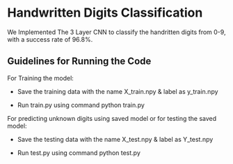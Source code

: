 # Handwritten Digits Classification

We Implemented The 3 Layer CNN to classify the handritten digits from 0-9, with
a success rate of 96.8%. 

## Guidelines for Running the Code
For Training the model:


- Save the training data with the name X\_train.npy & label as y\_train.npy

- Run train.py using command python train.py

For predicting unknown digits using saved model or for testing the saved model:

- Save the testing data with the name X\_test.npy & label as Y\_test.npy


- Run test.py using command python test.py
